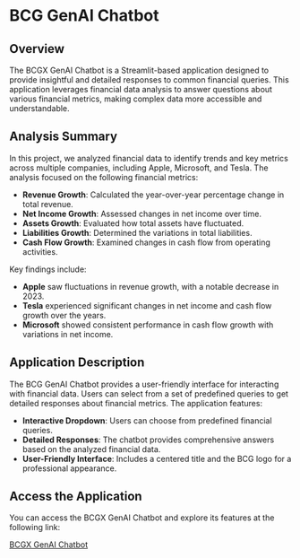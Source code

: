 # BCG GenAI Chatbot

## Overview

The BCGX GenAI Chatbot is a Streamlit-based application designed to provide insightful and detailed responses to common financial queries. This application leverages financial data analysis to answer questions about various financial metrics, making complex data more accessible and understandable.

## Analysis Summary

In this project, we analyzed financial data to identify trends and key metrics across multiple companies, including Apple, Microsoft, and Tesla. The analysis focused on the following financial metrics:

- **Revenue Growth**: Calculated the year-over-year percentage change in total revenue.
- **Net Income Growth**: Assessed changes in net income over time.
- **Assets Growth**: Evaluated how total assets have fluctuated.
- **Liabilities Growth**: Determined the variations in total liabilities.
- **Cash Flow Growth**: Examined changes in cash flow from operating activities.

Key findings include:
- **Apple** saw fluctuations in revenue growth, with a notable decrease in 2023.
- **Tesla** experienced significant changes in net income and cash flow growth over the years.
- **Microsoft** showed consistent performance in cash flow growth with variations in net income.

## Application Description

The BCG GenAI Chatbot provides a user-friendly interface for interacting with financial data. Users can select from a set of predefined queries to get detailed responses about financial metrics. The application features:

- **Interactive Dropdown**: Users can choose from predefined financial queries.
- **Detailed Responses**: The chatbot provides comprehensive answers based on the analyzed financial data.
- **User-Friendly Interface**: Includes a centered title and the BCG logo for a professional appearance.

## Access the Application

You can access the BCGX GenAI Chatbot and explore its features at the following link:

[BCGX GenAI Chatbot](https://bgcx-genai-wjyk2icfvqh8anrb6u9pk6.streamlit.app/)


